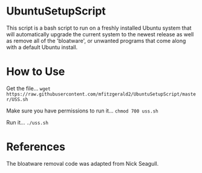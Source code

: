 # UbuntuSetupScript
This script is a bash script to run on a freshly installed Ubuntu system that will automatically upgrade the current system to the newest release as well as remove all of the 'bloatware', or unwanted programs that come along with a default Ubuntu install. 

# How to Use
Get the file...
`wget https://raw.githubusercontent.com/mfitzgerald2/UbuntuSetupScript/master/USS.sh`

Make sure you have permissions to run it... 
`chmod 700 uss.sh`

Run it...
`./uss.sh`

# References
The bloatware removal code was adapted from Nick Seagull. 